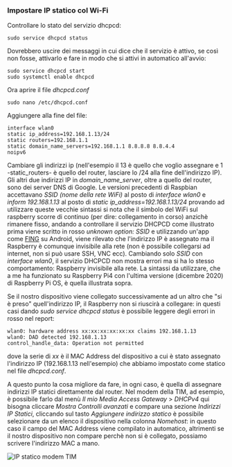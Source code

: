 ### Impostare IP statico col Wi-Fi

Controllare lo stato del servizio dhcpcd:

    sudo service dhcpcd status
    
Dovrebbero uscire dei messaggi in cui dice che il servizio è attivo, se così non fosse, attivarlo e fare in modo che si attivi in automatico all'avvio:

    sudo service dhcpcd start
    sudo systemctl enable dhcpcd
    
Ora aprire il file _dhcpcd.conf_

    sudo nano /etc/dhcpcd.conf
    
Aggiungere alla fine del file:

    interface wlan0
    static ip_address=192.168.1.13/24
    static routers=192.168.1.1
    static domain_name_servers=192.168.1.1 8.8.8.8 8.8.4.4
    noipv6
    
Cambiare gli indirizzi ip (nell'esempio il 13 è quello che voglio assegnare e 1 -static_routers- è quello del router, lasciare lo /24 alla fine dell'indirizzo IP).  
Gli altri due indirizzi IP in _domain_name_server_, oltre a quello del router, sono dei server DNS di Google. Le versioni precedenti di Raspbian accettavano _SSID (nome della rete WiFi)_ al posto di _interface wlan0_ e _inform 192.168.1.13_ al posto di _static ip_address=192.168.1.13/24_ provando ad utilizzare queste vecchie sintassi si nota che il simbolo del WiFi sul raspberry scorre di continuo (per dire: collegamento in corso) anzichè rimanere fisso, andando a controllare il servizio DHCPCD come illustrato prima viene scritto in rosso _unknown option: SSID_ e utilizzando un'app come [FING](https://play.google.com/store/apps/details?id=com.overlook.android.fing&hl=it&gl=US) su Android, viene rilevato che l'indirizzo IP è assegnato ma il Raspberry è comunque invisibile alla rete (non è possibile collegarsi ad internet, non si può usare SSH, VNC ecc). Cambiando solo _SSID_ con _interface wlan0_, il servizio DHCPCD non mostra errori ma si ha lo stesso comportamento: Raspberry invisibile alla rete. La sintassi da utilizzare, che a me ha funzionato su Raspberry Pi4 con l'ultima versione (dicembre 2020) di Raspberry Pi OS, è quella illustrata sopra.

Se il nostro dispositivo viene collegato successivamente ad un altro che "si è preso" quell'indirizzo IP, il Raspberry non si riuscirà a collegare: in questi casi dando _sudo service dhcpcd status_ è possibile leggere degli errori in rosso nel report:  

    wlan0: hardware address xx:xx:xx:xx:xx:xx claims 192.168.1.13
    wlan0: DAD detected 192.168.1.13
    control_handle_data: Operation not permitted
    
 dove la serie di _xx_ è il MAC Address del dispositivo a cui è stato assegnato l'indirizzo IP (192.168.1.13 nell'esempio) che abbiamo impostato come statico nel file _dhcpcd.conf_. 
 
 A questo punto la cosa migliore da fare, in ogni caso, è quella di assegnare indirizzi IP statici direttamente dal router.
 Nel modem della TIM, ad esempio, è possibile farlo dal menù _Il mio Media Access Gateway_ > _DHCPv4_ qui bisogna cliccare _Mostra Controlli avanzati_ e compare una sezione _Indirizzi IP Statici_, cliccando sul tasto _Aggiungere indirizzo statico_ è possibile selezionare da un elenco il dispositivo nella colonna _Nomehost_: in questo caso il campo del MAC Address viene compilato in automatico, altrimenti se il nostro dispositivo non compare perchè non si è collegato, possiamo scrivere l'indirizzo MAC a mano.

 ![IP statico modem TIM](/img/ip_fisso_modem_tim.png)